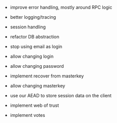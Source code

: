 - improve error handling, mostly around RPC logic
- better logging/tracing
- session handling
- refactor DB abstraction

- stop using email as login
- allow changing login
- allow changing password
- implement recover from masterkey
- allow changing masterkey

- use our AEAD to store session data on the client


- implement web of trust


- implement votes